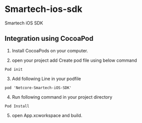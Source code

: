 # Smartech-ios-sdk
Smartech iOS SDK


## Integration using CocoaPod
1. Install CocoaPods on your computer.

2) open your project add Create pod file using below command

```Pod init```

3) Add following Line in your podfile

```pod 'Netcore-Smartech-iOS-SDK'```

4) Run following command in your project directory

```Pod Install```

5) open App.xcworkspace and build.

